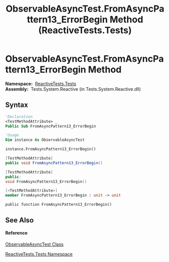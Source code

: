 ﻿---
title: ObservableAsyncTest.FromAsyncPattern13_ErrorBegin Method  (ReactiveTests.Tests)
TOCTitle: FromAsyncPattern13_ErrorBegin Method
ms:assetid: M:ReactiveTests.Tests.ObservableAsyncTest.FromAsyncPattern13_ErrorBegin
ms:mtpsurl: https://msdn.microsoft.com/en-us/library/reactivetests.tests.observableasynctest.fromasyncpattern13_errorbegin(v=VS.103)
ms:contentKeyID: 36619233
ms.date: 06/28/2011
mtps_version: v=VS.103
f1_keywords:
- ReactiveTests.Tests.ObservableAsyncTest.FromAsyncPattern13_ErrorBegin
dev_langs:
- CSharp
- JScript
- VB
- FSharp
- c++
---

# ObservableAsyncTest.FromAsyncPattern13\_ErrorBegin Method

**Namespace:**  [ReactiveTests.Tests](hh289046\(v=vs.103\).md)  
**Assembly:**  Tests.System.Reactive (in Tests.System.Reactive.dll)

## Syntax

``` vb
'Declaration
<TestMethodAttribute> _
Public Sub FromAsyncPattern13_ErrorBegin
```

``` vb
'Usage
Dim instance As ObservableAsyncTest

instance.FromAsyncPattern13_ErrorBegin()
```

``` csharp
[TestMethodAttribute]
public void FromAsyncPattern13_ErrorBegin()
```

``` c++
[TestMethodAttribute]
public:
void FromAsyncPattern13_ErrorBegin()
```

``` fsharp
[<TestMethodAttribute>]
member FromAsyncPattern13_ErrorBegin : unit -> unit 
```

``` jscript
public function FromAsyncPattern13_ErrorBegin()
```

## See Also

#### Reference

[ObservableAsyncTest Class](hh314747\(v=vs.103\).md)

[ReactiveTests.Tests Namespace](hh289046\(v=vs.103\).md)

